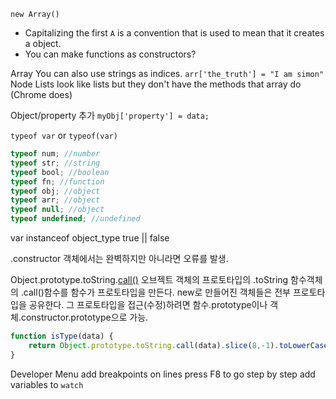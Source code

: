 `new Array()`
- Capitalizing the first `A` is a convention that is used to mean that it creates a object.
- You can make functions as constructors?

Array
You can also use strings as indices.
`arr['the_truth'] = "I am simon"`
Node Lists look like lists but they don't have the methods that array do (Chrome does)


Object/property 추가 
`myObj['property'] = data;`

`typeof var` or `typeof(var)`

```js
typeof num; //number
typeof str; //string
typeof bool; //boolean
typeof fn; //function
typeof obj; //object
typeof arr; //object
typeof null; //object
typeof undefined; //undefined
```

var instanceof object_type
true || false

.constructor
객체에서는 완벽하지만 아니라면 오류를 발생.

Object.prototype.toString.[call()](https://developer.mozilla.org/en-US/docs/Web/JavaScript/Reference/Global_Objects/Function/call)
오브젝트 객체의 프로토타입의 .toString 함수객체의 .call()함수를 
함수가 프로토타입을 만든다.
new로 만들어진 객체들은 전부 프로토타입을 공유한다.
그 프로토타입을 접근(수정)하려면 함수.prototype이나 객체.constructor.prototype으로 가능.

```js
function isType(data) {
	return Object.prototype.toString.call(data).slice(8,-1).toLowerCase();
}
```


Developer Menu
add breakpoints on lines
press F8 to go step by step
add variables to `watch`

